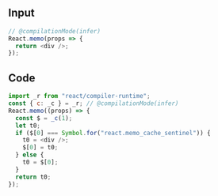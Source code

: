
## Input

```javascript
// @compilationMode(infer)
React.memo(props => {
  return <div />;
});

```

## Code

```javascript
import _r from "react/compiler-runtime";
const { c: _c } = _r; // @compilationMode(infer)
React.memo((props) => {
  const $ = _c(1);
  let t0;
  if ($[0] === Symbol.for("react.memo_cache_sentinel")) {
    t0 = <div />;
    $[0] = t0;
  } else {
    t0 = $[0];
  }
  return t0;
});

```
      
